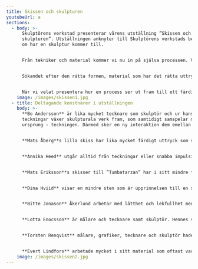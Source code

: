 ```yaml
---
title: Skissen och skulpturen
youtubeUrl: a
sections:
  - body: >-
      Skulptörens verkstad presenterar vårens utställning ”Skissen och
      skulpturen”. Utställningen anknyter till Skulptörens verkstads berättande
      om hur en skulptur kommer till.


      Från tekniker och material kommer vi nu in på själva processen. Varifrån kommer idén, hur hittar konstnären den slutliga formen och hur ser olika konstnärers vägar till ett färdigt verk ut?


      Sökandet efter den rätta formen, material som har det rätta uttrycket, anpassning till en viss plats. Det är många komponenter som spelar in och här söker vi ta del av hur det kan gå till.


      När vi velat presentera hur en process ser ut fram till ett färdigt verk, har vi sett att det finns lika många olika vägar som det finns konstnärer. Här i Skulptörens verkstad ser ni olika exempel.
    image: /images/skissen1.jpg
  - title: Deltagande konstnärer i utställningen
    body: >-
      **Bo Andersson** är lika mycket tecknare som skulptör och ur hans mustiga
      teckningar växer skulpturala verk fram, som samtidigt samspelar med sitt
      ursprung - teckningen. Därmed sker en ny interaktion dem emellan.


      **Mats Åberg**s lilla skiss har lika mycket färdigt uttryck som sin offentliga större version. Här har han undersökt sitt uttryck fast i mindre format än slutligt verk. På så sätt har han vetskap om att den offentliga skulpturen kommer att fungera i sitt sammanhang.


      **Annika Heed** utgår alltid från teckningar eller snabba impulsiva små skisser i plastelina eller vax. Det är ett sätt att fånga det omedelbara som sedan får föras vidare i en ny skulptural form.


      **Mats Eriksson**s skisser till ”Tumbatarzan” har i sitt mindre format fångat hela den humor och värme som därefter kunnat överföras till det i format större verket.


      **Dina Hviid** visar en mindre sten som är upprinnelsen till en stor monumental marmorskulptur. Ett arbete som kräver en visshet att bildtanken håller i storformat.


      **Bitte Jonason** Åkerlund arbetar med lätthet och lekfullhet med sina skisser i otaliga versioner och former för att hitta den ultimata formen för den offentliga platsen.


      **Lotta Enocsson** är målare och tecknare samt skulptör. Hennes skulpturala former finns i ett tänkt rumsligt sammanhang och kommunicerar också med den omgivning de befinner sig i.


      **Torsten Renqvist** målare, grafiker, tecknare och skulptör hade en rik värld av uttryck att låta sina skulpturer växa ur. De känsliga små blyertsskisserna berättar om vägen fram till formen. I skulpturernas former återfinns grafikerns linjespel och tecknarens känsla för rytm.


      **Evert Lindfors** arbetade mycket i sitt material som oftast var lera, bearbetad på olika sätt. Det fanns en direkthet i uttrycket och ur ett myller av skulpturer växte de mest fantastiska skapelser fram.
    image: /images/skissen2.jpg
---
```

